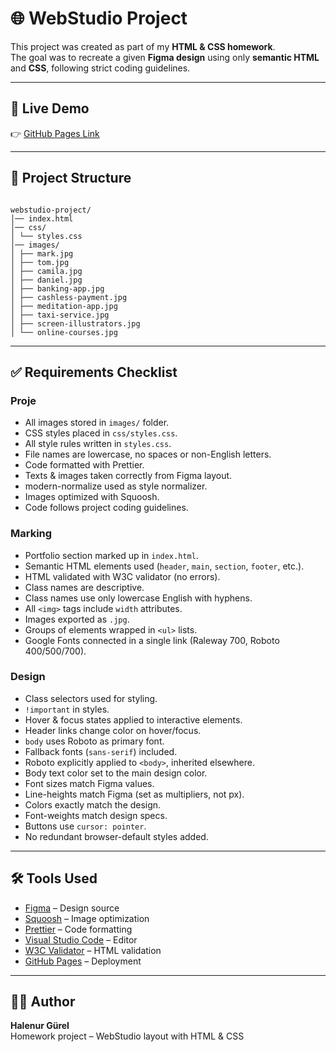 # 🌐 WebStudio Project

This project was created as part of my **HTML & CSS homework**.  
The goal was to recreate a given **Figma design** using only **semantic HTML** and **CSS**, following strict coding guidelines.

---

## 🚀 Live Demo

👉 [GitHub Pages Link](https://halenurgurel.github.io/goit-markup-hw-02/)

---

## 📂 Project Structure

```

webstudio-project/
│── index.html
│── css/
│ └── styles.css
│── images/
│ ├── mark.jpg
│ ├── tom.jpg
│ ├── camila.jpg
│ ├── daniel.jpg
│ ├── banking-app.jpg
│ ├── cashless-payment.jpg
│ ├── meditation-app.jpg
│ ├── taxi-service.jpg
│ ├── screen-illustrators.jpg
│ └── online-courses.jpg

```

---

## ✅ Requirements Checklist

### Proje

- All images stored in `images/` folder.
- CSS styles placed in `css/styles.css`.
- All style rules written in `styles.css`.
- File names are lowercase, no spaces or non-English letters.
- Code formatted with Prettier.
- Texts & images taken correctly from Figma layout.
- modern-normalize used as style normalizer.
- Images optimized with Squoosh.
- Code follows project coding guidelines.

### Marking

- Portfolio section marked up in `index.html`.
- Semantic HTML elements used (`header`, `main`, `section`, `footer`, etc.).
- HTML validated with W3C validator (no errors).
- Class names are descriptive.
- Class names use only lowercase English with hyphens.
- All `<img>` tags include `width` attributes.
- Images exported as `.jpg`.
- Groups of elements wrapped in `<ul>` lists.
- Google Fonts connected in a single link (Raleway 700, Roboto 400/500/700).

### Design

- Class selectors used for styling.
- `!important` in styles.
- Hover & focus states applied to interactive elements.
- Header links change color on hover/focus.
- `body` uses Roboto as primary font.
- Fallback fonts (`sans-serif`) included.
- Roboto explicitly applied to `<body>`, inherited elsewhere.
- Body text color set to the main design color.
- Font sizes match Figma values.
- Line-heights match Figma (set as multipliers, not px).
- Colors exactly match the design.
- Font-weights match design specs.
- Buttons use `cursor: pointer`.
- No redundant browser-default styles added.

---

## 🛠 Tools Used

- [Figma](https://www.figma.com/) – Design source
- [Squoosh](https://squoosh.app/) – Image optimization
- [Prettier](https://prettier.io/) – Code formatting
- [Visual Studio Code](https://code.visualstudio.com/) – Editor
- [W3C Validator](https://validator.w3.org/) – HTML validation
- [GitHub Pages](https://pages.github.com/) – Deployment

---

## 👩‍💻 Author

**Halenur Gürel**  
Homework project – WebStudio layout with HTML & CSS
